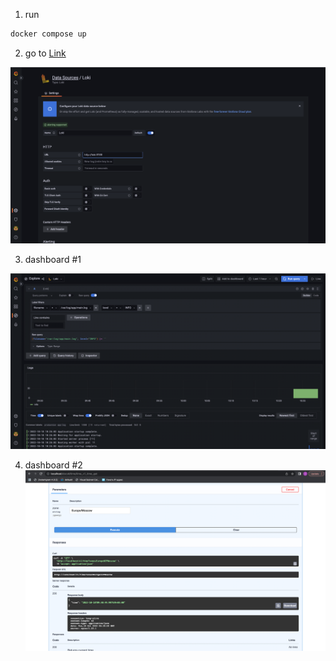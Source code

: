 1. run

```bash 
docker compose up
```

2. go to [Link](http://localhost:9090/targets)

![img_1.png](img_1.png)

3. dashboard #1

![img_2.png](img_2.png)

4. dashboard #2
   ![img_3.png](img_3.png)